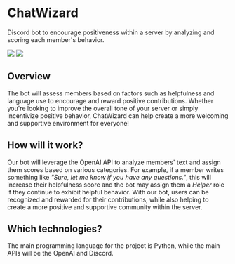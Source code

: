# ChatWizard
Discord bot to encourage positiveness within a server by analyzing and scoring each member's behavior.


![](https://img.shields.io/github/license/ulasonat/prime-video-plus?color=blue&label=License)
![](https://img.shields.io/github/issues/ulasonat/ChatWizard)

## Overview
The bot will assess members based on factors such as helpfulness and language use to encourage and reward positive contributions. Whether you're looking to improve the overall tone of your server or simply incentivize positive behavior, ChatWizard can help create a more welcoming and supportive environment for everyone!

## How will it work?
Our bot will leverage the OpenAI API to analyze members' text and assign them scores based on various categories. For example, if a member writes something like <em>"Sure, let me know if you have any questions."</em>, this will increase their helpfulness score and the bot may assign them a <em>Helper</em> role if they continue to exhibit helpful behavior. With our bot, users can be recognized and rewarded for their contributions, while also helping to create a more positive and supportive community within the server.

## Which technologies?
The main programming language for the project is Python, while the main APIs will be the OpenAI and Discord.